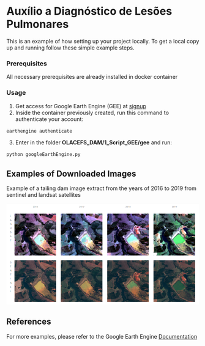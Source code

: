 # Auxílio a Diagnóstico de Lesões Pulmonares

This is an example of how setting up your project locally.
To get a local copy up and running follow these simple example steps.

### Prerequisites

All necessary prerequisites are already installed in docker container

### Usage

1. Get access for Google Earth Engine (GEE) at [signup](https://earthengine.google.com/signup/)
2. Inside the container previously created, run this command to authenticate your account:
```sh
earthengine authenticate
```
3. Enter in the folder **OLACEFS_DAM/1_Script_GEE/gee** and run:
```sh
python googleEarthEngine.py
```


<!-- Examples of Downloaded Images -->
## Examples of Downloaded Images

Example of a tailing dam image extract from the years of 2016 to 2019 from sentinel and landsat satellites


![](https://github.com/edemir-matcomp/OLACEFS_DAM/blob/master/1_Script_GEE/example_gee_sentinel_landsat.png)

<!-- References -->
## References

For more examples, please refer to the Google Earth Engine [Documentation](https://developers.google.com/earth-engine)



